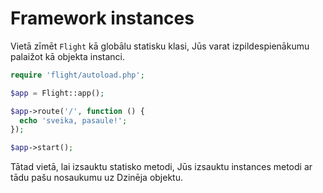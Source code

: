# Framework instances

Vietā zīmēt `Flight` kā globālu statisku klasi, Jūs varat izpildespienākumu
palaižot kā objekta instanci.

```php
require 'flight/autoload.php';

$app = Flight::app();

$app->route('/', function () {
  echo 'sveika, pasaule!';
});

$app->start();
```

Tātad vietā, lai izsauktu statisko metodi, Jūs izsauktu instances metodi ar
tādu pašu nosaukumu uz Dzinēja objektu.